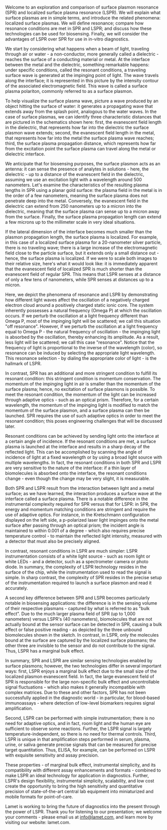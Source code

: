 Welcome to an exploration and comparison of surface plasmon resonance (SPR) and localized surface plasma resonance (LSPR). We will explain what surface plasmas are in simple terms, and introduce the related phenomena: localized surface plasmas. We will define resonance; compare how resonance conditions are met in SPR and LSPR; and discuss how these technologies can be used for biosensing. Finally, we will consider the advantages of LSPR over SPR for use in in-vitro diagnostics.

We start by considering what happens when a beam of light, traveling through air or water - a non-conductor, more generally called a dielectric - reaches the surface of a conducting material or metal. At the interface between the metal and the dielectric, something remarkable happens: under specific conditions, called the resonant conditions, a traveling surface wave is generated at the impinging point of light. The wave travels along the interface; it is represented in this picture by the intensity contour of the associated electromagnetic field. This wave is called a surface plasma polariton, commonly referred to as a surface plasmon.

To help visualize the surface plasma wave, picture a wave produced by an object hitting the surface of water: it generates a propagating wave that extends away from the splash point, analogous to the water waves. In the case of surface plasmas, we can identify three characteristic distances that are pictured in the schematics shown here: first, the evanescent field length in the dielectric, that represents how far into the dielectric the surface plasmon wave extends; second, the evanescent field length in the metal, that represents how far into the metal the surface plasma wave reaches; third, the surface plasma propagation distance, which represents how far from the excitation point the surface plasma can travel along the metal or dielectric interface.

We anticipate that for biosensing purposes, the surface plasmon acts as an antenna: it can sense the presence of analytes in solutions - here, the dielectric - up to a distance of the evanescent field in the dielectric, assuming we use an excitation light with a wavelength around 500 nanometers. Let's examine the characteristics of the resulting plasma lengths in SPR using a planar gold surface: the plasma field in the metal is in the order of a few nanometers, meaning the surface plasma does not penetrate deep into the metal. Conversely, the evanescent field in the dielectric can extend from 250 nanometers up to a micron into the dielectric, meaning that the surface plasma can sense up to a micron away from the surface. Finally, the surface plasma propagation length can extend a few microns up to the millimeter scale in very ideal situations.

If the lateral dimension of the interface becomes much smaller than the plasmon propagation length, the surface plasma is localized. For example, in this case of a localized surface plasma for a 20-nanometer silver particle, there is no traveling wave; there is a large increase of the electromagnetic field close to the particle surface, but it extends only a small distance out - hence, the surface plasma is localized. If we were to scale both images to their relative size, here's what it would look like: it is immediately apparent that the evanescent field of localized SPR is much shorter than the evanescent field of regular SPR. This means that LSPR senses at a distance of only a few tens of nanometers, while SPR senses at distances up to a micron.

Here, we depict the phenomena of resonance and LSPR by demonstrating how different light waves affect the oscillation of a negatively charged electron cloud around a positively charged static ionic core. The system inherently possesses a natural frequency (Omega P) at which the oscillation occurs. If we perturb the oscillation at a light frequency different than Omega P, most of the impinging light will be scattered; we call this situation "off resonance". However, if we perturb the oscillation at a light frequency equal to Omega P - the natural frequency of oscillation - the impinging light is absorbed by the oscillation, thereby enhancing its amplitude. As a result, less light will be scattered; we call this case "resonance". Notice that the frequency of light is proportional to the inverse of the wavelength (color), so resonance can be induced by selecting the appropriate light wavelength. This resonance selection - by dialing the appropriate color of light - is the hallmark of LSPR.

In contrast, SPR has an additional and more stringent condition to fulfill its resonant condition: this stringent condition is momentum conservation. The momentum of the impinging light in air is smaller than the momentum of the surface plasma; hence, no excitation of surface plasmons is possible. To meet the resonant condition, the momentum of the light can be increased through adaptive optics - such as an optical prism. Therefore, for a certain wavelength, the momentum of the impinging light is modified to match the momentum of the surface plasmon, and a surface plasma can then be launched. SPR requires the use of such adaptive optics in order to meet the resonant condition; this poses engineering challenges that will be discussed later.

Resonant conditions can be achieved by sending light onto the interface at a certain angle of incidence. If the resonant conditions are met, a surface plasma is launched at the interface and results in a sharp decay of the reflected light. This can be accomplished by scanning the angle of incidence of light at a fixed wavelength or by using a broad light source with multiple wavelengths. In fact, the resonant conditions in both SPR and LSPR are very sensitive to the nature of the interface: if a thin layer of biomolecules is absorbed onto the interface, the resonant conditions change - even though the change may be very slight, it is measurable.

Both SPR and LSPR result from the interaction between light and a metal surface; as we have learned, the interaction produces a surface wave at the interface called a surface plasma. There is a notable difference in the instrumental complexity required for SPR versus that for LSPR: in SPR, the energy and momentum matching conditions are stringent and require the use of adaptive optics. For instance, in the Kretschmann configuration displayed on the left side, a p-polarized laser light impinges onto the metal surface after passing through an optical prism; the incident angle is maintained to within 0.001 of a degree - which also requires precise temperature control - to maintain the reflected light intensity, measured with a detector that must also be precisely aligned.

In contrast, resonant conditions in LSPR are much simpler: LSPR instrumentation consists of a white light source - such as room light or white LEDs - and a detector, such as a spectrometer camera or photo diode. In summary, the complexity of LSPR technology resides in the surface of the chip, while the instrumentation used to read the signal is simple. In sharp contrast, the complexity of SPR resides in the precise setup of the instrumentation required to launch a surface plasmon and read it accurately.

A second key difference between SPR and LSPR becomes particularly notable in biosensing applications: the difference is in the sensing volume of their respective plasmans - captured by what is referred to as "bulk effect". Due to the much larger plasma field of SPR (up to 1,000 nanometers) versus LSPR's (40 nanometers), biomolecules that are not actually bound at the sensor surface can be detected in SPR, causing a bulk effect or false positive reading - as depicted by the three unbound biomolecules shown in the sketch. In contrast, in LSPR, only the molecules bound at the surface are captured by the localized surface plasmans; the other three are invisible to the sensor and do not contribute to the signal. Thus, LSPR has a marginal bulk effect.

In summary, SPR and LSPR are similar sensing technologies enabled by surface plasmons; however, the two technologies differ in several important ways: first, LSPR enjoys a marginal bulk effect due to the small size of the localized plasmon evanescent field. In fact, the large evanescent field of SPR is responsible for the large non-specific bulk effect and uncontrollable signal fluctuations - which also makes it generally incompatible with complex matrices. Due to these and other factors, SPR has not been successfully applied in the diagnostic world - in particular, for blood-based immunoassays - where detection of low-level biomarkers requires signal amplification.

Second, LSPR can be performed with simple instrumentation; there is no need for adaptive optics, and in fact, room light and the human eye are sufficient to observe some reactions. Further, the LSPR signal is largely temperature-independent, so there is no need for thermal controls. Third, LSPR is unique in that amplification steps performed in serum, plasma, urine, or saliva generate precise signals that can be measured for precise target quantitation. Thus, ELISA, for example, can be performed on LSPR with exquisite sensitivity and assay precision.

These properties - of marginal bulk effect, instrumental simplicity, and its compatibility with different assay enhancements and formats - combined to make LSPR an ideal technology for application in diagnostics. Further, LSPR's design flexibility, instrumental simplicity, scalability, and low cost create the opportunity to bring the high sensitivity and quantitative precision of state-of-the-art central lab equipment into miniaturized and mobile formats for point-of-care.

Lamet is working to bring the future of diagnostics into the present through the power of LSPR. Thank you for listening to our presentation; we welcome your comments - please email us at info@lamet.com, and learn more by visiting our website: lamet.com.